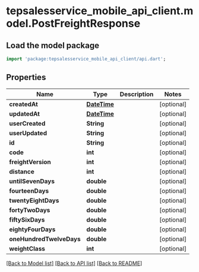 # tepsalesservice_mobile_api_client.model.PostFreightResponse

## Load the model package
```dart
import 'package:tepsalesservice_mobile_api_client/api.dart';
```

## Properties
Name | Type | Description | Notes
------------ | ------------- | ------------- | -------------
**createdAt** | [**DateTime**](DateTime.md) |  | [optional] 
**updatedAt** | [**DateTime**](DateTime.md) |  | [optional] 
**userCreated** | **String** |  | [optional] 
**userUpdated** | **String** |  | [optional] 
**id** | **String** |  | [optional] 
**code** | **int** |  | [optional] 
**freightVersion** | **int** |  | [optional] 
**distance** | **int** |  | [optional] 
**untilSevenDays** | **double** |  | [optional] 
**fourteenDays** | **double** |  | [optional] 
**twentyEightDays** | **double** |  | [optional] 
**fortyTwoDays** | **double** |  | [optional] 
**fiftySixDays** | **double** |  | [optional] 
**eightyFourDays** | **double** |  | [optional] 
**oneHundredTwelveDays** | **double** |  | [optional] 
**weightClass** | **int** |  | [optional] 

[[Back to Model list]](../README.md#documentation-for-models) [[Back to API list]](../README.md#documentation-for-api-endpoints) [[Back to README]](../README.md)


